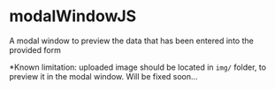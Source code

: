 # modalWindowJS
A modal window to preview the data that has been entered into the provided form

*Known limitation: uploaded image should be located in `img/` folder, to preview it in the modal window. Will be fixed soon...
